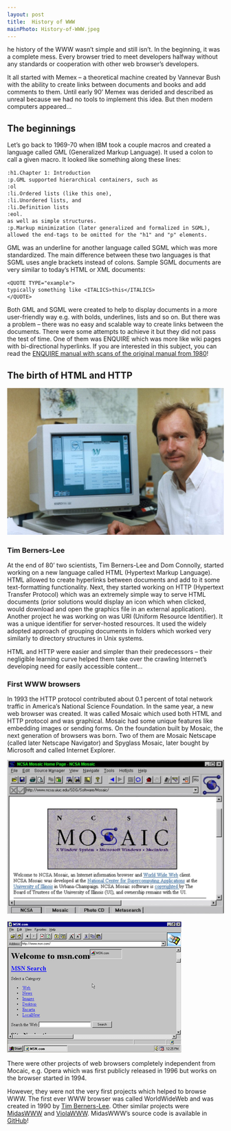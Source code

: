 ```yaml
---
layout: post
title:  History of WWW
mainPhoto: History-of-WWW.jpeg
---
```


he history of the WWW wasn’t simple and still isn’t. In the beginning, it was a complete mess. Every browser tried to meet developers halfway without any standards or cooperation with other web browser’s developers.

It all started with Memex – a theoretical machine created by Vannevar Bush with the ability to create links between documents and books and add comments to them. Until early 90’ Memex was derided and described as unreal because we had no tools to implement this idea. But then modern computers appeared…

## The beginnings

Let’s go back to 1969-70 when IBM took a couple macros and created a language called GML (Generalized Markup Language). It used a colon to call a given macro. It looked like something along these lines:

    :h1.Chapter 1: Introduction
    :p.GML supported hierarchical containers, such as
    :ol
    :li.Ordered lists (like this one),
    :li.Unordered lists, and
    :li.Definition lists
    :eol.
    as well as simple structures.
    :p.Markup minimization (later generalized and formalized in SGML),
    allowed the end-tags to be omitted for the "h1" and "p" elements.

GML was an underline for another language called SGML which was more standardized. The main difference between these two languages is that SGML uses angle brackets instead of colons. Sample SGML documents are very similar to today’s HTML or XML documents:

    <QUOTE TYPE="example">
    typically something like <ITALICS>this</ITALICS>
    </QUOTE>

Both GML and SGML were created to help to display documents in a more user-friendly way e.g. with bolds, underlines, lists and so on. But there was a problem – there was no easy and scalable way to create links between the documents. There were some attempts to achieve it but they did not pass the test of time. One of them was ENQUIRE which was more like wiki pages with bi-directional hyperlinks. If you are interested in this subject, you can read the [ENQUIRE manual with scans of the original manual from 1980](https://www.w3.org/People/Berners-Lee/EnquireManual.htm)!

## The birth of HTML and HTTP

![Tim](/assets/posts/tim.jpg)

### Tim Berners-Lee

At the end of 80’ two scientists, Tim Berners-Lee and Dom Connolly, started working on a new language called HTML (Hypertext Markup Language). HTML allowed to create hyperlinks between documents and add to it some text-formatting functionality. Next, they started working on HTTP (Hypertext Transfer Protocol) which was an extremely simple way to serve HTML documents (prior solutions would display an icon which when clicked, would download and open the graphics file in an external application). Another project he was working on was URI (Uniform Resource Identifier). It was a unique identifier for server-hosted resources. It used the widely adopted approach of grouping documents in folders which worked very similarly to directory structures in Unix systems.

HTML and HTTP were easier and simpler than their predecessors – their negligible learning curve helped them take over the crawling Internet’s developing need for easily accessible content…

### First WWW browsers

In 1993 the HTTP protocol contributed about 0.1 percent of total network traffic in America’s National Science Foundation. In the same year, a new web browser was created. It was called Mosaic which used both HTML and HTTP protocol and was graphical. Mosaic had some unique features like embedding images or sending forms. On the foundation built by Mosaic, the next generation of browsers was born. Two of them are Mosaic Netscape (called later Netscape Navigator) and Spyglass Mosaic, later bought by Microsoft and called Internet Explorer.

![Mocaic Netscape](/assets/posts/mosaic.jpg)

![Internet Explorer 1](/assets/posts/ie1.png)

There were other projects of web browsers completely independent from Mocaic, e.g. Opera which was first publicly released in 1996 but works on the browser started in 1994.

However, they were not the very first projects which helped to browse WWW. The first ever WWW browser was called WorldWideWeb and was created in 1990 by [Tim Berners-Lee](https://en.wikipedia.org/wiki/Tim_Berners-Lee). Other similar projects were [MidasWWW](https://en.wikipedia.org/wiki/MidasWWW) and [ViolaWWW](https://en.wikipedia.org/wiki/ViolaWWW). MidasWWW’s source code is available in [GitHub](https://github.com/dckc/MidasWWW)!